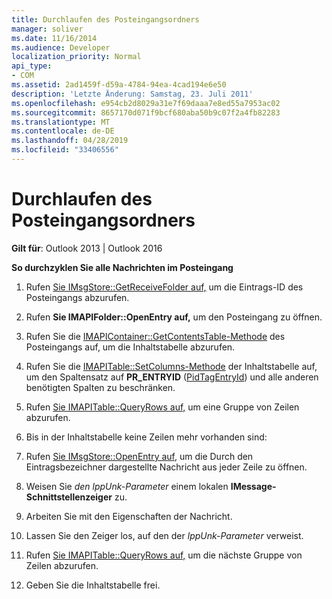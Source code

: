 ```yaml
---
title: Durchlaufen des Posteingangsordners
manager: soliver
ms.date: 11/16/2014
ms.audience: Developer
localization_priority: Normal
api_type:
- COM
ms.assetid: 2ad1459f-d59a-4784-94ea-4cad194e6e50
description: 'Letzte Änderung: Samstag, 23. Juli 2011'
ms.openlocfilehash: e954cb2d8029a31e7f69daaa7e8ed55a7953ac02
ms.sourcegitcommit: 8657170d071f9bcf680aba50b9c07f2a4fb82283
ms.translationtype: MT
ms.contentlocale: de-DE
ms.lasthandoff: 04/28/2019
ms.locfileid: "33406556"
---
```

# <a name="traversing-the-inbox-folder"></a>Durchlaufen des Posteingangsordners

  
  
**Gilt für**: Outlook 2013 | Outlook 2016 
  
 **So durchzyklen Sie alle Nachrichten im Posteingang**
  
1. Rufen [Sie IMsgStore::GetReceiveFolder auf,](imsgstore-getreceivefolder.md) um die Eintrags-ID des Posteingangs abzurufen. 
    
2. Rufen **Sie IMAPIFolder::OpenEntry auf,** um den Posteingang zu öffnen. 
    
3. Rufen Sie die [IMAPIContainer::GetContentsTable-Methode](imapicontainer-getcontentstable.md) des Posteingangs auf, um die Inhaltstabelle abzurufen. 
    
4. Rufen Sie die [IMAPITable::SetColumns-Methode](imapitable-setcolumns.md) der Inhaltstabelle auf, um den Spaltensatz auf **PR_ENTRYID** ([PidTagEntryId](pidtagentryid-canonical-property.md)) und alle anderen benötigten Spalten zu beschränken. 
    
5. Rufen [Sie IMAPITable::QueryRows auf,](imapitable-queryrows.md) um eine Gruppe von Zeilen abzurufen. 
    
6. Bis in der Inhaltstabelle keine Zeilen mehr vorhanden sind:
    
1. Rufen [Sie IMsgStore::OpenEntry auf,](imsgstore-openentry.md) um die Durch den Eintragsbezeichner dargestellte Nachricht aus jeder Zeile zu öffnen. 
    
2. Weisen Sie  _den lppUnk-Parameter_ einem lokalen **IMessage-Schnittstellenzeiger** zu. 
    
3. Arbeiten Sie mit den Eigenschaften der Nachricht.
    
4. Lassen Sie den Zeiger los, auf den der  _lppUnk-Parameter_ verweist. 
    
5. Rufen [Sie IMAPITable::QueryRows auf,](imapitable-queryrows.md) um die nächste Gruppe von Zeilen abzurufen. 
    
7. Geben Sie die Inhaltstabelle frei.
    

